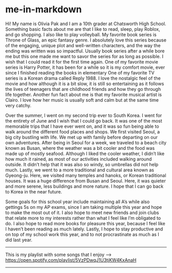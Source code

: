 # me-in-markdown
Hi! My name is Olivia Pak and I am a 10th grader at Chatsworth High School. Something basic facts about me are that I like to read, sleep, play Roblox, and go shopping. I also like to play volleyball. My favorite book series is Throne of Glass, an epic fantasy genre. I absolutely love this series because of the engaging, unique plot and well-written characters, and the way the ending was written was so impactful. Usually book series after a while bore me but this one made me want to savor the series for as long as possible. I wish that I could read it for the first time again. One of my favorite movie series is Harry Potter, it has been for a while so it is my comfort movie, ever since I finished reading the books in elementary One of my favorite TV series is a Korean drama called Reply 1988. I love the nostalgic feel of the movie and how although it is a bit slow, it is still so entertaining as it follows the lives of teenagers that are childhood friends and how they go through life together. Another fun fact about me is that my favorite musical artist is Clairo. I love how her music is usually soft and calm but at the same time very catchy.

Over the summer, I went on my second trip ever to South Korea. I went for the entirety of June and I wish that I could go back. It was one of the most memorable trips that I have ever went on, and it was so fun being able to walk around the different food places and shops. We first visited Seoul, a big city bustling with life. We met up with family before departing on our own adventures. After being in Seoul for a week, we traveled to a beach city known as Busan, where the weather was a bit cooler and the food was made up of mostly seafood. Although I liked the cooler weather, I didn’t like how much it rained, as most of our activities included walking around outside. It didn’t help that it was also so windy, so umbrellas did not help much. Lastly, we went to a more traditional and cultural area known as Gyeong-ju. Here, we visited many temples and hanoks, or Korean traditional houses. It was a huge difference from Busan and Seoul. Here, it was quieter and more serene, less buildings and more nature. I hope that I can go back to Korea in the near future.

Some goals for this school year include maintaining all A’s while also gettings 5s on my AP exams, since I am taking multiple this year and hope to make the most out of it. I also hope to meet new friends and join clubs that relate more to my interests rather than what I feel like I’m obligated to do. I also hope to read more books for pleasure this year, because I feel like I haven’t been reading as much lately. Lastly, I hope to stay productive and on top of my school work this year, and to not procrastinate as much as I did last year.

------------------------------------------------------------------------------------------------------------------

This is my playlist with some songs that I enjoy --> https://open.spotify.com/playlist/5VzPDwqJ1U3tjKW4KxAnaH 

------------------------------------------------------------------------------------------------------------------

